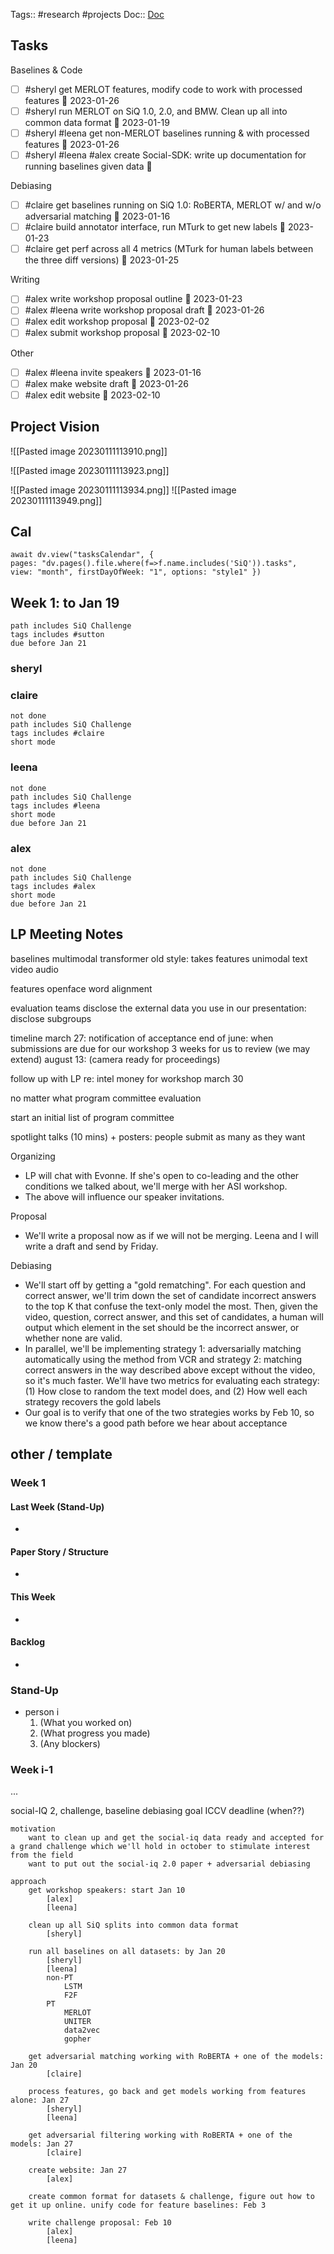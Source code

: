 Tags:: #research #projects 
Doc:: [Doc](https://docs.google.com/document/d/1FanPUUK2jmwestyGUM7YphKqHwsIoYsU_ApiWe7eanQ/edit?usp=share_link)

## Tasks
Baselines & Code
- [ ] #sheryl get MERLOT features, modify code to work with processed features 📅 2023-01-26
- [ ] #sheryl run MERLOT on SiQ 1.0, 2.0, and BMW. Clean up all into common data format 📅 2023-01-19
- [ ] #sheryl #leena get non-MERLOT baselines running & with processed features 📅 2023-01-26 
- [ ] #sheryl #leena #alex create Social-SDK: write up documentation for running baselines given data 📅

Debiasing
- [ ] #claire get baselines running on SiQ 1.0: RoBERTA, MERLOT w/ and w/o adversarial matching 📅 2023-01-16
- [ ] #claire build annotator interface, run MTurk to get new labels 📅 2023-01-23
- [ ] #claire get perf across all 4 metrics (MTurk for human labels between the three diff versions) 📅 2023-01-25

Writing
- [ ] #alex write workshop proposal outline 📅 2023-01-23
- [ ] #alex #leena write workshop proposal draft 📅 2023-01-26 
- [ ] #alex edit workshop proposal  📅 2023-02-02
- [ ] #alex submit workshop proposal 📅 2023-02-10

Other
- [ ] #alex #leena invite speakers 📅 2023-01-16 
- [ ] #alex make website draft 📅 2023-01-26
- [ ] #alex edit website 📅 2023-02-10 

## Project Vision

![[Pasted image 20230111113910.png]]

![[Pasted image 20230111113923.png]]

![[Pasted image 20230111113934.png]]
![[Pasted image 20230111113949.png]]

## Cal

```dataviewjs
await dv.view("tasksCalendar", {
pages: "dv.pages().file.where(f=>f.name.includes('SiQ')).tasks",
view: "month", firstDayOfWeek: "1", options: "style1" })
```

## Week 1: to Jan 19


```tasks
path includes SiQ Challenge
tags includes #sutton
due before Jan 21
```

### sheryl


### claire
```tasks
not done
path includes SiQ Challenge
tags includes #claire
short mode
```

### leena
```tasks
not done
path includes SiQ Challenge
tags includes #leena
short mode
due before Jan 21
```

### alex
```tasks
not done
path includes SiQ Challenge
tags includes #alex
short mode
due before Jan 21
```



## LP Meeting Notes

baselines
    multimodal
        transformer
        old style: takes features
    unimodal
        text
        video
        audio

features
    openface
    word alignment

evaluation
    teams disclose the external data you use
    in our presentation: disclose subgroups

timeline
    march 27: notification of acceptance
    end of june: when submissions are due for our workshop
    3 weeks for us to review (we may extend)
    august 13: (camera ready for proceedings)

follow up with LP re: intel money for workshop march 30

no matter what
    program committee
    evaluation

start an initial list of program committee

spotlight talks (10 mins) + posters: people submit as many as they want


Organizing
- LP will chat with Evonne. If she's open to co-leading and the other conditions we talked about, we'll merge with her ASI workshop.
- The above will influence our speaker invitations.

Proposal
- We'll write a proposal now as if we will not be merging. Leena and I will write a draft and send by Friday.

Debiasing
- We'll start off by getting a "gold rematching". For each question and correct answer, we'll trim down the set of candidate incorrect answers to the top K that confuse the text-only model the most. Then, given the video, question, correct answer, and this set of candidates, a human will output which element in the set should be the incorrect answer, or whether none are valid.
- In parallel, we'll be implementing strategy 1: adversarially matching automatically using the method from VCR and strategy 2: matching correct answers in the way described above except without the video, so it's much faster. We'll have two metrics for evaluating each strategy: (1) How close to random the text model does, and (2) How well each strategy recovers the gold labels
- Our goal is to verify that one of the two strategies works by Feb 10, so we know there's a good path before we hear about acceptance




## other / template

### Week 1
#### Last Week (Stand-Up)
- 
#### Paper Story / Structure
- 
#### This Week
- 
#### Backlog
- 
### Stand-Up
- person i
	1. (What you worked on)
	2. (What progress you made)
	3. (Any blockers)

### Week i-1
...

social-IQ 2, challenge, baseline debiasing
    goal
        ICCV deadline (when??)

    motivation
        want to clean up and get the social-iq data ready and accepted for a grand challenge which we'll hold in october to stimulate interest from the field
        want to put out the social-iq 2.0 paper + adversarial debiasing

    approach
        get workshop speakers: start Jan 10
            [alex]
            [leena]
        
        clean up all SiQ splits into common data format
            [sheryl]
        
        run all baselines on all datasets: by Jan 20
            [sheryl]
            [leena]
            non-PT
                LSTM
                F2F
            PT
                MERLOT
                UNITER
                data2vec
                gopher

        get adversarial matching working with RoBERTA + one of the models: Jan 20
            [claire]

        process features, go back and get models working from features alone: Jan 27
            [sheryl]
            [leena]

        get adversarial filtering working with RoBERTA + one of the models: Jan 27
            [claire]

        create website: Jan 27
            [alex]

        create common format for datasets & challenge, figure out how to get it up online. unify code for feature baselines: Feb 3

        write challenge proposal: Feb 10
            [alex]
            [leena]
